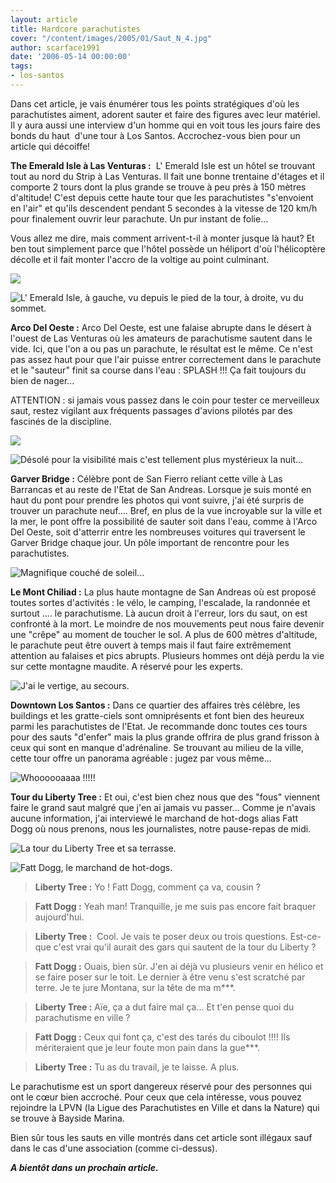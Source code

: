 ```yaml
---
layout: article
title: Hardcore parachutistes
cover: "/content/images/2005/01/Saut_N_4.jpg"
author: scarface1991
date: '2006-05-14 00:00:00'
tags:
- los-santos
---
```


Dans cet article, je vais énumérer tous les points stratégiques d'où les parachutistes aiment, adorent sauter et faire des figures avec leur matériel. Il y aura aussi une interview d'un homme qui en voit tous les jours&nbsp;faire des bonds du haut &nbsp;d'une tour à Los Santos. Accrochez-vous bien pour un article qui décoiffe!

**The Emerald Isle à Las Venturas :** &nbsp;L' Emerald Isle est un&nbsp;hôtel se trouvant tout au nord du Strip à Las Venturas. Il fait une bonne trentaine d'étages et il comporte 2 tours dont la plus grande se trouve à peu&nbsp;près&nbsp;à 150 mètres d'altitude! C'est depuis cette haute tour que les parachutistes "s'envoient en l'air" et qu'ils descendent pendant 5 secondes à la vitesse de 120 km/h pour finalement ouvrir leur parachute. Un pur instant de folie...

Vous allez me dire, mais comment arrivent-t-il à monter jusque là haut? Et ben tout simplement parce que l'hôtel possède un héliport d'où l'hélicoptère décolle et il fait monter l'accro de la voltige au point culminant.

![](  /content/images/2005/01/Saut_N_1bis.jpg)

![L' Emerald Isle, à gauche, vu depuis le pied de la tour, à droite, vu du sommet.](  /content/images/2005/01/Saut_N_1.jpg)

**Arco Del Oeste :** Arco Del Oeste, est une falaise abrupte dans le désert à l'ouest de Las Venturas où les amateurs de parachutisme sautent dans le vide. Ici, que l'on a ou pas un parachute, le résultat est le même. Ce n'est pas assez haut pour que l'air puisse entrer correctement dans le parachute et le "sauteur" finit sa course dans l'eau : SPLASH !!! Ça fait toujours du bien de nager...

ATTENTION : si jamais vous passez dans le coin pour tester ce merveilleux saut, restez vigilant aux fréquents&nbsp;passages d'avions pilotés par des fascinés de la discipline.

![](  /content/images/2005/01/Saut_N_2.jpg)

![Désolé pour la visibilité mais c'est tellement plus mystérieux la nuit...](  /content/images/2005/01/Saut_N_2bis.jpg)

**Garver Bridge :** Célèbre pont de San Fierro reliant cette ville à Las Barrancas et au reste de l'Etat de San Andreas. Lorsque je suis monté en haut du pont pour prendre les photos qui vont suivre, j'ai été surpris de trouver un parachute neuf.... Bref, en plus de la vue incroyable sur la ville et la mer, le pont offre la possibilité de sauter soit dans l'eau, comme à l'Arco Del Oeste, soit d'atterrir entre les nombreuses voitures qui traversent le Garver Bridge chaque jour. Un pôle important de rencontre pour les parachutistes.

![Magnifique couché de soleil...](  /content/images/2005/01/Saut_N_4.jpg)

**Le Mont Chiliad :** La plus haute montagne de San Andreas où est proposé toutes sortes d'activités : le vélo, le camping, l'escalade, la randonnée et surtout .... le parachutisme. Là aucun droit à l'erreur, lors du saut, on est confronté à la mort. Le moindre de nos mouvements peut nous faire devenir une "crêpe" au moment de toucher le sol. A plus de 600 mètres d'altitude, le parachute peut être ouvert à temps mais il faut faire extrêmement attention au falaises et pics abrupts. Plusieurs hommes ont déjà perdu la vie sur cette montagne maudite. A réservé pour les experts.

![J'ai le vertige, au secours.](  /content/images/2005/01/Saut_N_5.jpg)

**Downtown Los Santos :** Dans ce quartier des affaires très célèbre, les buildings et les gratte-ciels sont omniprésents et font bien des heureux parmi les parachutistes de l'Etat. Je recommande donc toutes ces tours pour des sauts "d'enfer" mais la plus grande offrira de plus grand frisson à ceux qui sont en manque d'adrénaline. Se trouvant au milieu de la ville, cette tour offre un panorama agréable : jugez par vous même...

![Whoooooaaaa !!!!!](  /content/images/2005/01/Saut_N_6.jpg)

**Tour du Liberty Tree :** Et oui, c'est bien chez nous que des "fous" viennent faire le grand saut malgré que j'en ai jamais vu passer... Comme je n'avais aucune information, j'ai interviewé le marchand de hot-dogs alias Fatt Dogg&nbsp;où nous prenons, nous les journalistes, notre pause-repas de midi.

![La tour du Liberty Tree et sa terrasse.](  /content/images/2005/01/Saut_N_7.jpg)

![Fatt Dogg, le marchand de hot-dogs.](  /content/images/2005/01/Saut_Interview.jpg)

> **Liberty Tree :** Yo ! Fatt Dogg, comment ça va, cousin ?

> **Fatt Dogg :** Yeah man! Tranquille, je me suis pas encore fait braquer aujourd'hui.

> **Liberty Tree :** &nbsp;Cool. Je vais te poser deux ou trois questions. Est-ce-que c'est vrai qu'il aurait des gars qui sautent de la tour du Liberty ?

> **Fatt Dogg :** Ouais, bien sûr. J'en ai déjà vu plusieurs venir en hélico et se faire poser sur le toit. Le dernier à être venu s'est scratché par terre. Je te jure Montana, sur la tête de ma m\*\*\*.

> **Liberty Tree :** Aïe, ça a dut faire mal ça... Et t'en pense quoi du parachutisme en ville ?

> **Fatt Dogg :** Ceux qui font ça, c'est des tarés du ciboulot !!!! Ils mériteraient que je leur foute mon pain dans la gue\*\*\*.

> **Liberty Tree :** Tu as du travail, je te laisse. A plus.

Le parachutisme est un sport dangereux réservé pour des personnes qui ont&nbsp;le cœur bien accroché. Pour ceux que cela intéresse, vous pouvez rejoindre la LPVN (la Ligue des Parachutistes en Ville et dans la Nature) qui se trouve à Bayside Marina.

Bien sûr tous les sauts en ville montrés dans cet article sont illégaux sauf dans le cas d'une association&nbsp;(comme ci-dessus).

**_A bientôt dans un prochain article._**

<!--kg-card-end: markdown-->
